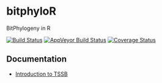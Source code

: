 bitphyloR
=========

BitPhylogeny in R

[![Build Status](https://travis-ci.org/keyuan/bitphyloR.svg?branch=master)](https://travis-ci.org/keyuan/bitphyloR) [![AppVeyor Build Status](https://ci.appveyor.com/api/projects/status/github/keyuan/bitphylor?branch=master)](https://ci.appveyor.com/project/keyuan/bitphylor) [![Coverage Status](https://coveralls.io/repos/keyuan/bitphyloR/badge.svg)](https://coveralls.io/r/keyuan/bitphyloR)

## Documentation

* [Introduction to TSSB](http://rpubs.com/keyuan/tssb)